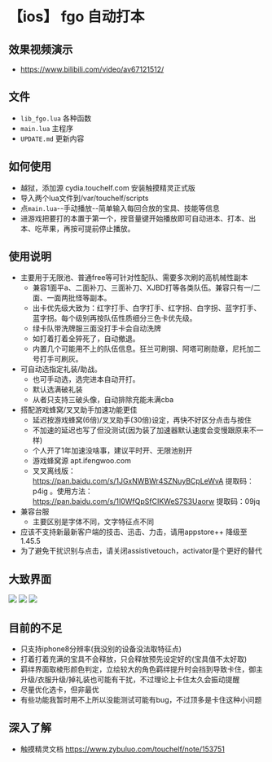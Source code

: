 
# 【ios】 fgo 自动打本

## 效果视频演示
* https://www.bilibili.com/video/av67121512/
## 文件
* `lib_fgo.lua` 各种函数
* `main.lua` 主程序
* `UPDATE.md` 更新内容
## 如何使用
* 越狱，添加源 cydia.touchelf.com 安装触摸精灵正式版
* 导入两个lua文件到/var/touchelf/scripts
* 点`main.lua`--手动播放--简单输入每回合放的宝具、技能等信息
* 进游戏把要打的本置于第一个，按音量键开始播放即可自动进本、打本、出本、吃苹果，再按可提前停止播放。


## 使用说明
* 主要用于无限池、普通free等可针对性配队、需要多次刷的高机械性副本
  * 兼容1面平a、二面补刀、三面补刀、XJBD打等各类队伍。兼容只有一/二面、一面两批怪等副本。
  * 出卡优先级大致为：红字打手、白字打手、红字拐、白字拐、蓝字打手、蓝字拐。每个级别再按队伍性质细分三色卡优先级。
  * 绿卡队带洗牌服三面没打手卡会自动洗牌
  * 如打着打着全猝死了，自动撤退。
  * 内置几个可能用不上的队伍信息。狂兰可刷钢、阿塔可刷勋章，尼托加二号打手可刷灰。
* 可自动选指定礼装/助战。
  * 也可手动选，选完进本自动开打。
  * 默认选满破礼装
  * 从者只支持三破头像，自动排除充能未满cba
* 搭配游戏蜂窝/叉叉助手加速功能更佳
  * 延迟按游戏蜂窝(6倍)/叉叉助手(30倍)设定，再快不好区分点击与按住
  * 不加速的延迟也写了但没测试(因为装了加速器默认速度会变慢跟原来不一样)
  * 个人开了1年加速没啥事，建议平时开、无限池别开
  * 游戏蜂窝源 apt.ifengwoo.com 
  * 叉叉离线版：https://pan.baidu.com/s/1JGxNWBWr4SZNuyBCpLeWvA 提取码：p4ig 。使用方法：https://pan.baidu.com/s/1I0WfQpSfCIKWeS7S3Uaorw 提取码：09jq 
* 兼容台服
  * 主要区别是字体不同，文字特征点不同
* 应该不支持新最新客户端的技击、迅击、力击，请用appstore++ 降级至1.45.5
* 为了避免干扰识别与点击，请关闭assistivetouch，activator是个更好的替代


## 大致界面
![](https://github.com/brendonjkding/fgo_lua_test/raw/master/pic/1.PNG) 
![](https://github.com/brendonjkding/fgo_lua_test/raw/master/pic/2.PNG) 
![](https://github.com/brendonjkding/fgo_lua_test/raw/master/pic/3.PNG) 

## 目前的不足
* 只支持iphone8分辨率(我没别的设备没法取特征点)
* 打着打着充满的宝具不会释放，只会释放预先设定好的(宝具值不太好取)
* 羁绊界面取棱形颜色判定，立绘较大的角色羁绊提升时会挡到导致卡住，御主升级/衣服升级/掉礼装也可能有干扰，不过理论上卡住太久会振动提醒
* 尽量优化选卡，但非最优
* 有些功能我暂时用不上所以没能测试可能有bug，不过顶多是卡住这种小问题


## 深入了解
* 触摸精灵文档 https://www.zybuluo.com/touchelf/note/153751


